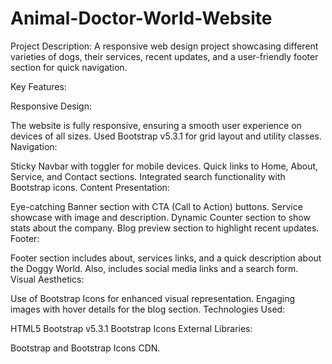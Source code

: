 # Animal-Doctor-World-Website
Project Description:
A responsive web design project showcasing different varieties of dogs, their services, recent updates, and a user-friendly footer section for quick navigation.

Key Features:

Responsive Design:

The website is fully responsive, ensuring a smooth user experience on devices of all sizes.
Used Bootstrap v5.3.1 for grid layout and utility classes.
Navigation:

Sticky Navbar with toggler for mobile devices.
Quick links to Home, About, Service, and Contact sections.
Integrated search functionality with Bootstrap icons.
Content Presentation:

Eye-catching Banner section with CTA (Call to Action) buttons.
Service showcase with image and description.
Dynamic Counter section to show stats about the company.
Blog preview section to highlight recent updates.
Footer:

Footer section includes about, services links, and a quick description about the Doggy World.
Also, includes social media links and a search form.
Visual Aesthetics:

Use of Bootstrap Icons for enhanced visual representation.
Engaging images with hover details for the blog section.
Technologies Used:

HTML5
Bootstrap v5.3.1
Bootstrap Icons
External Libraries:

Bootstrap and Bootstrap Icons CDN.
